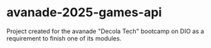 # avanade-2025-games-api
Project created for the avanade "Decola Tech" bootcamp on DIO as a requirement to finish one of its modules.
